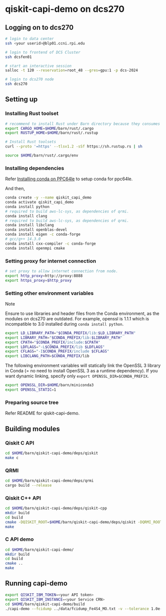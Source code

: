 # qiskit-capi-demo on dcs270


## Logging on to dcs270 

```bash
# login to data center
ssh <your userid>@blp01.ccni.rpi.edu

# login to frontend of DCS Cluster
ssh dcsfen01

# start an interactive session
salloc -t 120 --reservation=root_48 --gres=gpu:1 -p dcs-2024

# login to dcs270 node
ssh dcs270
```

## Setting up

### Installing Rust toolset

```bash
# recommend to install Rust under Barn directory because they consumes large size of filesystem.
export CARGO_HOME=$HOME/barn/rust/.cargo
export RUSTUP_HOME=$HOME/barn/rust/.rustup

# Install Rust toolsets
curl --proto '=https' --tlsv1.2 -sSf https://sh.rustup.rs | sh

source $HOME/barn/rust/.cargo/env
```

### Installing dependencies

Refer [Installing conda on PPC64le](https://docs.cci.rpi.edu/software/Conda/#installing-conda-on-ppc64le) to setup conda for ppc64le.

And then,

```bash
conda create -y --name qiskit_capi_demo
conda activate qiskit_capi_demo
conda install python
# required to build aws-lc-sys, as dependencies of qrmi.
conda install clang
# required to build aws-lc-sys, as dependencies of qrmi.
conda install libclang
conda install openblas-devel
conda install eigen -c conda-forge
# gcc/g++ 14.3.0
conda install cxx-compiler -c conda-forge
conda install openmpi cmake
```

### Setting proxy for internet connection

```bash
# set proxy to allow internet connection from node.
export http_proxy=http://proxy:8888
export https_proxy=$http_proxy
```

### Setting other environment variables

> [!NOTE]
> Ensure to use libraries and header files from the Conda environment, as the modules on dcs270 are outdated. For example, openssl is 1.1.1 which is incompatible to 3.0 installed during `conda install python`.

```bash
export LD_LIBRARY_PATH="$CONDA_PREFIX/lib:$LD_LIBRARY_PATH"
export LIBRARY_PATH="$CONDA_PREFIX/lib:$LIBRARY_PATH"
export CPATH="$CONDA_PREFIX/include:$CPATH"
export LDFLAGS="-L$CONDA_PREFIX/lib $LDFLAGS"
export CFLAGS="-I$CONDA_PREFIX/include $CFLAGS"
export LIBCLANG_PATH=$CONDA_PREFIX/lib
```

The following environment variables will statically link the OpenSSL 3 library in Conda (= no need to install OpenSSL 3 as a runtime dependency). If you want dynamic linking, specify only `export OPENSSL_DIR=$CONDA_PREFIX`. 

```bash
export OPENSSL_DIR=$HOME/barn/miniconda3
export OPENSSL_STATIC=1
```

### Preparing source tree

Refer README for qiskit-capi-demo.

## Building modules

### Qiskit C API

```bash
cd $HOME/barn/qiskit-capi-demo/deps/qiskit
make c
```

### QRMI

```bash
cd $HOME/barn/qiskit-capi-demo/deps/qrmi
cargo build --release
```

### Qiskit C++ API

```bash
cd $HOME/barn/qiskit-capi-demo/deps/qiskit-cpp
mkdir build
cd build
cmake -DQISKIT_ROOT=$HOME/barn/qiskit-capi-demo/deps/qiskit -DQRMI_ROOT=$HOME/barn/qiskit-capi-demo/deps/qrmi ..
make
```

### C API demo

```bash
cd $HOME/barn/qiskit-capi-demo/
mkdir build
cd build
cmake ..
make
```

## Running capi-demo

```bash
export QISKIT_IBM_TOKEN=<your API token>
export QISKIT_IBM_INSTANCE=<your Service CRN>
cd $HOME/barn/qiskit-capi-demo/build
./capi-demo --fcidump ../data/fcidump_Fe4S4_MO.txt -v --tolerance 1.0e-3 --max_time 600 --recovery 1 --number_of_samples 1000 --backend_name ibm_fez
```
